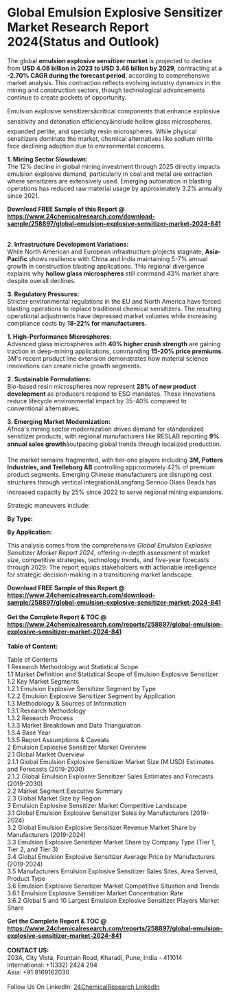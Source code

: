 <h1>Global Emulsion Explosive Sensitizer Market Research Report 2024(Status and Outlook)</h1><p>The global <strong>emulsion explosive sensitizer market</strong> is projected to decline from <strong>USD 4.08 billion in 2023 to USD 3.46 billion by 2029</strong>, contracting at a <strong>-2.70% CAGR during the forecast period</strong>, according to comprehensive market analysis. This contraction reflects evolving industry dynamics in the mining and construction sectors, though technological advancements continue to create pockets of opportunity.</p><p>Emulsion explosive sensitizersâcritical components that enhance explosive sensitivity and detonation efficiencyâinclude hollow glass microspheres, expanded perlite, and specialty resin microspheres. While physical sensitizers dominate the market, chemical alternatives like sodium nitrite face declining adoption due to environmental concerns.</p><p><strong>1. Mining Sector Slowdown:</strong><br>
The 12% decline in global mining investment through 2025 directly impacts emulsion explosive demand, particularly in coal and metal ore extraction where sensitizers are extensively used. Emerging automation in blasting operations has reduced raw material usage by approximately 3.2% annually since 2021.</p><div><b>Download FREE Sample of this Report @ 
            <a href="https://www.24chemicalresearch.com/download-sample/258897/global-emulsion-explosive-sensitizer-market-2024-841">
            https://www.24chemicalresearch.com/download-sample/258897/global-emulsion-explosive-sensitizer-market-2024-841</a></b></div><br><p><strong>2. Infrastructure Development Variations:</strong><br>
While North American and European infrastructure projects stagnate, <strong>Asia-Pacific</strong> shows resilience with China and India maintaining 5-7% annual growth in construction blasting applications. This regional divergence explains why <strong>hollow glass microspheres</strong> still command 43% market share despite overall declines.</p><p><strong>3. Regulatory Pressures:</strong><br>
Stricter environmental regulations in the EU and North America have forced blasting operations to replace traditional chemical sensitizers. The resulting operational adjustments have depressed market volumes while increasing compliance costs by <strong>18-22% for manufacturers.</strong></p><p><strong>1. High-Performance Microspheres:</strong><br>
Advanced glass microspheres with <strong>40% higher crush strength</strong> are gaining traction in deep-mining applications, commanding <strong>15-20% price premiums</strong>. 3M's recent product line extension demonstrates how material science innovations can create niche growth segments.</p><p><strong>2. Sustainable Formulations:</strong><br>
Bio-based resin microspheres now represent <strong>28% of new product development</strong> as producers respond to ESG mandates. These innovations reduce lifecycle environmental impact by 35-40% compared to conventional alternatives.</p><p><strong>3. Emerging Market Modernization:</strong><br>
Africa's mining sector modernization drives demand for standardized sensitizer products, with regional manufacturers like RESLAB reporting <strong>9% annual sales growth</strong>âoutpacing global trends through localized production.</p><p>The market remains fragmented, with tier-one players including <strong>3M, Potters Industries, and Trelleborg AB</strong> controlling approximately 42% of premium product segments. Emerging Chinese manufacturers are disrupting cost structures through vertical integrationâLangfang Sennuo Glass Beads has increased capacity by 25% since 2022 to serve regional mining expansions.</p><p>Strategic maneuvers include:</p><p><strong>By Type:</strong></p><p><strong>By Application:</strong></p><p>This analysis comes from the comprehensive <em>Global Emulsion Explosive Sensitizer Market Report 2024</em>, offering in-depth assessment of market size, competitive strategies, technology trends, and five-year forecasts through 2029. The report equips stakeholders with actionable intelligence for strategic decision-making in a transitioning market landscape.</p><div><b>Download FREE Sample of this Report @ 
            <a href="https://www.24chemicalresearch.com/download-sample/258897/global-emulsion-explosive-sensitizer-market-2024-841">
            https://www.24chemicalresearch.com/download-sample/258897/global-emulsion-explosive-sensitizer-market-2024-841</a></b></div><br><div><b>Get the Complete Report & TOC @ 
            <a href="https://www.24chemicalresearch.com/reports/258897/global-emulsion-explosive-sensitizer-market-2024-841">
            https://www.24chemicalresearch.com/reports/258897/global-emulsion-explosive-sensitizer-market-2024-841</a></b></div><br>
            <b>Table of Content:</b><p>Table of Contents<br />
1 Research Methodology and Statistical Scope<br />
1.1 Market Definition and Statistical Scope of Emulsion Explosive Sensitizer<br />
1.2 Key Market Segments<br />
1.2.1 Emulsion Explosive Sensitizer Segment by Type<br />
1.2.2 Emulsion Explosive Sensitizer Segment by Application<br />
1.3 Methodology & Sources of Information<br />
1.3.1 Research Methodology<br />
1.3.2 Research Process<br />
1.3.3 Market Breakdown and Data Triangulation<br />
1.3.4 Base Year<br />
1.3.5 Report Assumptions & Caveats<br />
2 Emulsion Explosive Sensitizer Market Overview<br />
2.1 Global Market Overview<br />
2.1.1 Global Emulsion Explosive Sensitizer Market Size (M USD) Estimates and Forecasts (2019-2030)<br />
2.1.2 Global Emulsion Explosive Sensitizer Sales Estimates and Forecasts (2019-2030)<br />
2.2 Market Segment Executive Summary<br />
2.3 Global Market Size by Region<br />
3 Emulsion Explosive Sensitizer Market Competitive Landscape<br />
3.1 Global Emulsion Explosive Sensitizer Sales by Manufacturers (2019-2024)<br />
3.2 Global Emulsion Explosive Sensitizer Revenue Market Share by Manufacturers (2019-2024)<br />
3.3 Emulsion Explosive Sensitizer Market Share by Company Type (Tier 1, Tier 2, and Tier 3)<br />
3.4 Global Emulsion Explosive Sensitizer Average Price by Manufacturers (2019-2024)<br />
3.5 Manufacturers Emulsion Explosive Sensitizer Sales Sites, Area Served, Product Type<br />
3.6 Emulsion Explosive Sensitizer Market Competitive Situation and Trends<br />
3.6.1 Emulsion Explosive Sensitizer Market Concentration Rate<br />
3.6.2 Global 5 and 10 Largest Emulsion Explosive Sensitizer Players Market Share </p><div><b>Get the Complete Report & TOC @ 
            <a href="https://www.24chemicalresearch.com/reports/258897/global-emulsion-explosive-sensitizer-market-2024-841">
            https://www.24chemicalresearch.com/reports/258897/global-emulsion-explosive-sensitizer-market-2024-841</a></b></div><br><b>CONTACT US:</b><br>
            203A, City Vista, Fountain Road, Kharadi, Pune, India - 411014<br>
            International: +1(332) 2424 294<br>
            Asia: +91 9169162030 <br><br>
            Follow Us On LinkedIn: <a href="https://www.linkedin.com/company/24chemicalresearch/">24ChemicalResearch LinkedIn</a>